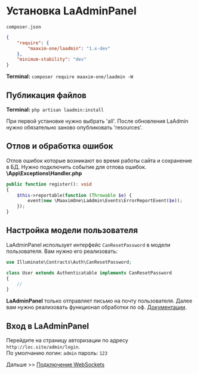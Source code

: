 # Установка LaAdminPanel

`composer.json`

```json
{
    "require": {
        "maaxim-one/laadmin": "1.x-dev"
    },
    "minimum-stability": "dev"
}
```

**Terminal:** `composer require maaxim-one/laadmin -W`

## Публикация файлов

**Terminal:** `php artisan laadmin:install`

При первой установке нужно выбрать 'all'. После обновления LaAdmin
нужно обязательно заново опубликовать 'resources'.

## Отлов и обработка ошибок

Отлов ошибок которые возникают во время работы сайта и сохранение в БД.
Нужно подключить событие для отлова ошибок.
**\App\Exceptions\Handler.php**

```php
public function register(): void
{
    $this->reportable(function (Throwable $e) {
        event(new \MaaximOne\LaAdmin\Events\ErrorReportEvent($e));
    });
}
```

## Настройка модели пользователя

LaAdminPanel использует интерфейс `CanResetPassword` в модели пользователя.
Вам нужно его реализовать:

```php
use Illuminate\Contracts\Auth\CanResetPassword;

class User extends Authenticatable implements CanResetPassword
{
    //
}
```

**LaAdminPanel** только отправляет письмо на почту пользователя.
Далее вам нужно реализовать функционал обработки по
оф. [Документации](https://laravel.com/docs/10.x/passwords#resetting-the-password).

## Вход в LaAdminPanel

Перейдите на страницу авторизации по адресу `http://loc.site/admin/login`.
<br>
По умолчанию логин: `admin` пароль: `123`

Дальше >> [Подключение WebSockets](WebSockets.md)
